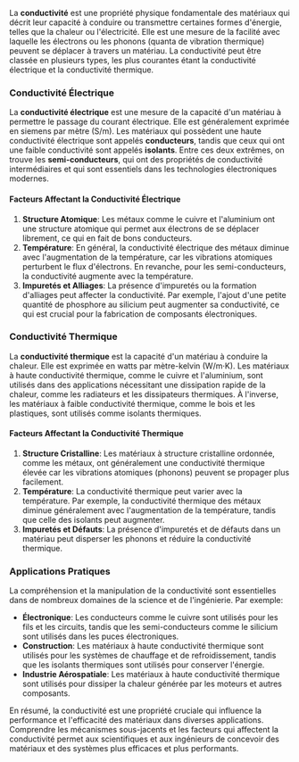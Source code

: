 La **conductivité** est une propriété physique fondamentale des matériaux qui décrit leur capacité à conduire ou transmettre certaines formes d'énergie, telles que la chaleur ou l'électricité. Elle est une mesure de la facilité avec laquelle les électrons ou les phonons (quanta de vibration thermique) peuvent se déplacer à travers un matériau. La conductivité peut être classée en plusieurs types, les plus courantes étant la conductivité électrique et la conductivité thermique.

### Conductivité Électrique

La **conductivité électrique** est une mesure de la capacité d'un matériau à permettre le passage du courant électrique. Elle est généralement exprimée en siemens par mètre (S/m). Les matériaux qui possèdent une haute conductivité électrique sont appelés **conducteurs**, tandis que ceux qui ont une faible conductivité sont appelés **isolants**. Entre ces deux extrêmes, on trouve les **semi-conducteurs**, qui ont des propriétés de conductivité intermédiaires et qui sont essentiels dans les technologies électroniques modernes.

#### Facteurs Affectant la Conductivité Électrique

1. **Structure Atomique**: Les métaux comme le cuivre et l'aluminium ont une structure atomique qui permet aux électrons de se déplacer librement, ce qui en fait de bons conducteurs.
2. **Température**: En général, la conductivité électrique des métaux diminue avec l'augmentation de la température, car les vibrations atomiques perturbent le flux d'électrons. En revanche, pour les semi-conducteurs, la conductivité augmente avec la température.
3. **Impuretés et Alliages**: La présence d'impuretés ou la formation d'alliages peut affecter la conductivité. Par exemple, l'ajout d'une petite quantité de phosphore au silicium peut augmenter sa conductivité, ce qui est crucial pour la fabrication de composants électroniques.

### Conductivité Thermique

La **conductivité thermique** est la capacité d'un matériau à conduire la chaleur. Elle est exprimée en watts par mètre-kelvin (W/m·K). Les matériaux à haute conductivité thermique, comme le cuivre et l'aluminium, sont utilisés dans des applications nécessitant une dissipation rapide de la chaleur, comme les radiateurs et les dissipateurs thermiques. À l'inverse, les matériaux à faible conductivité thermique, comme le bois et les plastiques, sont utilisés comme isolants thermiques.

#### Facteurs Affectant la Conductivité Thermique

1. **Structure Cristalline**: Les matériaux à structure cristalline ordonnée, comme les métaux, ont généralement une conductivité thermique élevée car les vibrations atomiques (phonons) peuvent se propager plus facilement.
2. **Température**: La conductivité thermique peut varier avec la température. Par exemple, la conductivité thermique des métaux diminue généralement avec l'augmentation de la température, tandis que celle des isolants peut augmenter.
3. **Impuretés et Défauts**: La présence d'impuretés et de défauts dans un matériau peut disperser les phonons et réduire la conductivité thermique.

### Applications Pratiques

La compréhension et la manipulation de la conductivité sont essentielles dans de nombreux domaines de la science et de l'ingénierie. Par exemple:

- **Électronique**: Les conducteurs comme le cuivre sont utilisés pour les fils et les circuits, tandis que les semi-conducteurs comme le silicium sont utilisés dans les puces électroniques.
- **Construction**: Les matériaux à haute conductivité thermique sont utilisés pour les systèmes de chauffage et de refroidissement, tandis que les isolants thermiques sont utilisés pour conserver l'énergie.
- **Industrie Aérospatiale**: Les matériaux à haute conductivité thermique sont utilisés pour dissiper la chaleur générée par les moteurs et autres composants.

En résumé, la conductivité est une propriété cruciale qui influence la performance et l'efficacité des matériaux dans diverses applications. Comprendre les mécanismes sous-jacents et les facteurs qui affectent la conductivité permet aux scientifiques et aux ingénieurs de concevoir des matériaux et des systèmes plus efficaces et plus performants.